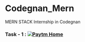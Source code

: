 # Codegnan_Mern
MERN STACK Internship in Codegnan

### Task - 1  :  [![Paytm Home](https://img.shields.io/badge/-Paytm%20Home%20Page-blueviolet)](https://ANJUPRiYA12.github.io/Codegnan_Mern/Paytm/index.html)
